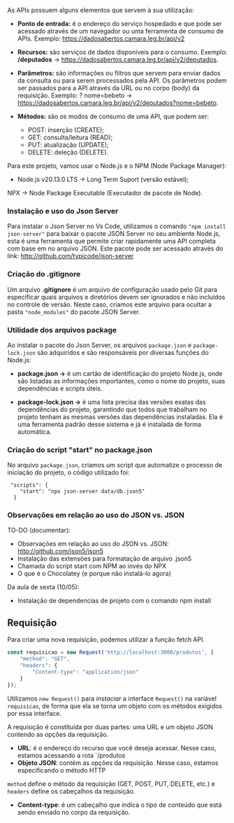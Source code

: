 As APIs possuem alguns elementos que servem à sua utilização: 

* **Ponto de entrada:** é o endereço do serviço hospedado e que pode ser acessado através de um navegador ou uma ferramenta de consumo de APIs. Exemplo: <https://dadosabertos.camara.leg.br/api/v2>

* **Recursos:** são serviços de dados disponíveis para o consumo. Exemplo: **/deputados** -> <https://dadosabertos.camara.leg.br/api/v2/deputados>. 

* **Parâmetros:** são informações ou filtros que servem para enviar dados da consulta ou para serem processados pela API. Os parâmetros podem ser passados para a API através da URL ou no corpo (body) da requisição. Exemplo: ? nome=bebeto -> <https://dadosabertos.camara.leg.br/api/v2/deputados?nome=bebeto>.

* **Métodos:** são os modos de consumo de uma API, que podem ser: 
    - POST: inserção (CREATE);
    - GET: consulta/leitura (READ);
    - PUT: atualização (UPDATE);
    - DELETE: deleção (DELETE).

Para este projeto, vamos usar o Node.js e o NPM (Node Package Manager):
- Node.js v20.13.0 LTS -> Long Term Suport (versão estável);

NPX -> Node Package Executable (Executador de pacote de Node). 

### Instalação e uso do Json Server 

Para instalar o Json Server no Vs Code, utilizamos o comando `"npm install json-server"` para baixar o pacote JSON Server no seu ambiente Node.js, esta é uma ferramenta que permite criar rapidamente uma API completa com base em no arquivo JSON. Este pacote pode ser acessado através do link:  <http://github.com/typicode/json-server>

### Criação do .gitignore
Um arquivo **.gitignore** é um arquivo de configuração usado pelo Git para especificar quais arquivos e diretórios devem ser ignorados e não incluídos no controle de versão. Neste caso, criamos este arquivo para ocultar a pasta `"node_modules"` do pacote JSON Server. 

### Utilidade dos arquivos package 

Ao instalar o pacote do Json Server, os arquivos `package.json` e `package-lock.json` são adquiridos e são responsáveis por diversas funções do Node.js: 

* **package.json ->** é  um cartão de identificação do projeto Node.js, onde são listadas as informações importantes, como o nome do projeto, suas dependências e scripts úteis.

* **package-lock.json ->** é uma lista precisa das versões exatas das dependências do projeto, garantindo que todos que trabalham no projeto tenham as mesmas versões das dependências instaladas. Ela é uma ferramenta padrão desse sistema e já é instalada de forma automática. 

###  Criação do script "start" no package.json 

No arquivo `package.json`, criamos um script que automatize o processo de iniciação do projeto, o código utilizado foi: 

~~~script
 "scripts": {
    "start": "npx json-server data/db.json5"
  }
~~~

###  Observações em relação ao uso do JSON vs. JSON





TO-DO (documentar): 
- Observações em relação ao uso do JSON vs. JSON: <http://github.com/json5/json5>
- Instalação das extensões para formatação de arquivo .json5 
- Chamada do script start com NPM ao invés do NPX
- O que é o Chocolatey (e porque não instalá-lo agora)

Da aula de sexta (10/05):

- Instalação de dependencias de projeto com o comando npm install 

## Requisição 

Para criar uma nova requisição, podemos utilizar a função fetch API. 

~~~js 
const requisicao = new Request('http://localhost:3000/produtos', {
    "method": "GET", 
    "headers": {
        "Content-type": "application/json"
    }
});
~~~

Utilizamos `new Request()` para _instaciar_ a interface `Request()` na variável `requisicao`, de forma que ela se torna um objeto com os métodos exigidos por essa interface. 

A requisição é constituída por duas partes: uma URL e um objeto JSON contendo as opções da requisição.
- **URL**: é o endereço do recurso que você deseja acessar. Nesse caso, estamos acessando a rota `/produtos
- **Objeto JSON**: contém as opções da requisição. Nesse caso, estamos especificando o método HTTP 

 `method` define o método da requisição (GET, POST, PUT, DELETE, etc.) e `headers` define os cabeçalhos da requisição. 
 - **Content-type**: é um cabeçalho que indica o tipo de conteúdo que está sendo enviado no corpo da requisição.